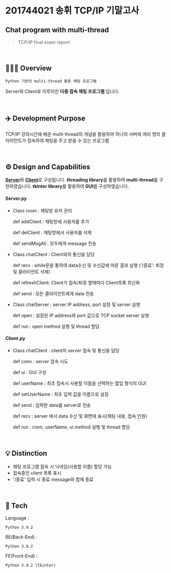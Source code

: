 # 201744021 송휘 TCP/IP 기말고사 
## Chat program with multi-thread
> TCP/IP final exam report

<br/>

## 👨🏻‍💻 Overview  
    Python 기반의 multi-thread 활용 채팅 프로그램
Server와 Client로 이루어진 <b>다중 접속 채팅 프로그램</b> 입니다.



<br/>


## ✈️ Development Purpose
TCP/IP 강의시간에 배운 multi-thread의 개념을 활용하여 하나의 서버에 여러 명의 클라이언트가 접속하여 채팅을 주고 받을 수 있는 프로그램


<br/>


## ⚙ Design and Capabilities
<b>[Server](https://github.com/songhwee1/TCP_IP_Chat/blob/main/main/server.py)</b>와 <b>[Client](https://github.com/songhwee1/TCP_IP_Chat/blob/main/main/client.py)</b>로 구성됩니다.
<b>threading library</b>를 활용하여 <b>multi-thread</b>를 구현하였습니다.
<b>tkinter library</b>를 활용하여 <b>GUI</b>를 구성하였습니다.

#### Server.py

   - Class room : 채팅방 유저 관리
   
       def addClient : 채팅방에 사용자를 추가
       
       def delClient : 채팅방에서 사용자를 삭제
       
       def sendMsgAll : 모두에게 message 전송
 
   - Class chatClient : Client와의 통신을 담당
   
       def recv : while문을 통하여 data수신 및 수신값에 따른 결과 실행 ('/종료': 퇴장 및 클라이언트 삭제)
       
       def refreshClient: Client가 접속/퇴장 할때마다 Client목록 최신화
       
       def send : 모든 클라이언트에게 data 전송
    
   - Class chatServer : server IP address, port 설정 및 server 실행
   
       def open : 설정된 IP address와 port 값으로 TCP socket server 실행
       
       def run : open method 실행 및 thread 할당
       
#### Client.py

   - Class chatClient : client의 server 접속 및 통신을 담당
   
       def conn : server 접속 시도
       
       def ui : GUI 구성
       
       def userName : 최초 접속시 사용할 이름을 선택하는 팝업 형식의 GUI
       
       def setUserName : 최초 입력 값을 이름으로 설정
       
       def send : 입력한 data를 server로 전송
       
       def recv : server 에서 data 수신 및 화면에 표시(채팅 내용, 접속 인원)
       
       def run : conn, userName, ui method 실행 및 thread 할당


<br/>


## 💡 Distinction
- 채팅 프로그램 접속 시 닉네임(사용할 이름) 할당 가능
- 접속중인 client 목록 표시
- '/종료' 입력 시 종료 message와 함께 종료

<br/>


## 🔧 Tech

Language :  
```
Python 3.9.2
```

BE(Back-End) :
```
Python 3.9.2
```

FE(Front-End) :
```
Python 3.9.2 (tkinter)
```


